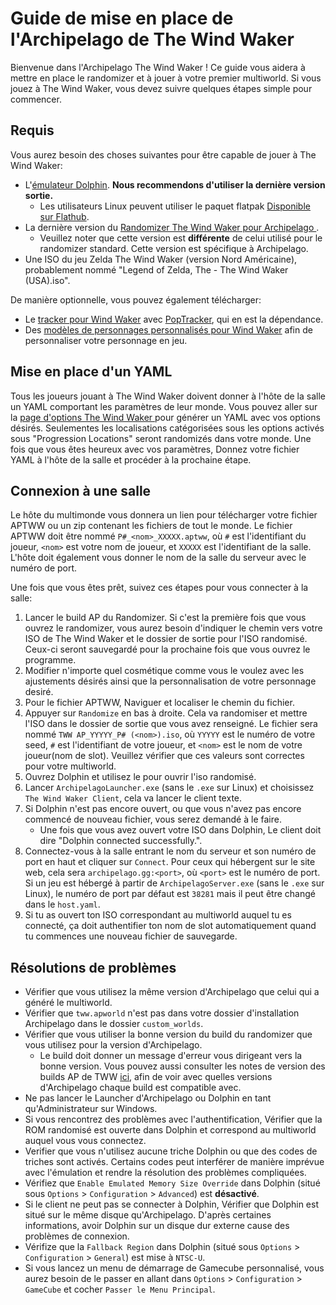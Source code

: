 # Guide de mise en place de l'Archipelago de The Wind Waker

Bienvenue dans l'Archipelago The Wind Waker ! Ce guide vous aidera à mettre en place le randomizer et à jouer à votre premier multiworld.
Si vous jouez à The Wind Waker, vous devez suivre quelques étapes simple pour commencer.

## Requis

Vous aurez besoin des choses suivantes pour être capable de jouer à The Wind Waker:
*  L'[émulateur Dolphin](https://dolphin-emu.org/download/). **Nous recommendons d'utiliser la dernière version sortie.**
    * Les utilisateurs Linux peuvent utiliser le paquet flatpak
    [Disponible sur Flathub](https://flathub.org/apps/org.DolphinEmu.dolphin-emu).
* La dernière version du [Randomizer The Wind Waker pour Archipelago ](https://github.com/tanjo3/wwrando/releases?q=tag%3Aap_2).
    * Veuillez noter que cette version est **différente** de celui utilisé pour le randomizer standard. Cette version
      est spécifique à Archipelago.
* Une ISO du jeu Zelda The Wind Waker (version Nord Américaine), probablement nommé "Legend of Zelda, The - The Wind Waker (USA).iso".

De manière optionnelle, vous pouvez également télécharger:
* Le [tracker pour Wind Waker](https://github.com/Mysteryem/ww-poptracker/releases/latest) avec [PopTracker](https://github.com/black-sliver/PopTracker/releases), qui en est la dépendance.
* Des [modèles de personnages personnalisés pour Wind Waker](https://github.com/Sage-of-Mirrors/Custom-Wind-Waker-Player-Models) afin de personnaliser votre personnage en jeu.

## Mise en place d'un YAML

Tous les joueurs jouant à The Wind Waker doivent donner à l'hôte de la salle un YAML comportant les paramètres de leur monde.
Vous pouvez aller sur la [ page d'options The Wind Waker ](/games/The%20Wind%20Waker/player-options) pour générer un YAML avec vos options désirés. 
Seulementes les localisations catégorisées sous les options activés sous "Progression Locations" seront randomizés dans votre monde.
Une fois que vous êtes heureux avec vos paramètres, Donnez votre fichier YAML à l'hôte de la salle et procéder à la prochaine étape.

## Connexion à une salle

Le hôte du multimonde vous donnera un lien pour télécharger votre fichier APTWW ou un zip contenant les fichiers de tout le monde.
Le fichier APTWW doit être nommé `P#_<nom>_XXXXX.aptww`, où `#` est l'identifiant du joueur, `<nom>` est votre nom de joueur, et
`XXXXX` est l'identifiant de la salle. L'hôte doit également vous donner le nom de la salle du serveur avec le numéro de port.

Une fois que vous êtes prêt, suivez ces étapes pour vous connecter à la salle:
1. Lancer le build AP du Randomizer. Si c'est la première fois que vous ouvrez le randomizer, vous aurez besoin d'indiquer le chemin vers votre ISO de The Wind Waker et le dossier de sortie pour l'ISO randomisé. Ceux-ci seront sauvegardé pour la prochaine fois que vous ouvrez le programme.
2. Modifier n'importe quel cosmétique comme vous le voulez avec les ajustements désirés ainsi que la personnalisation de votre personnage desiré.
3. Pour le fichier APTWW, Naviguer et localiser le chemin du fichier.
4. Appuyer sur `Randomize` en bas à droite. Cela va randomiser et mettre l'ISO dans le dossier de sortie que vous avez renseigné. Le fichier sera nommé `TWW AP_YYYYY_P# (<nom>).iso`, où `YYYYY` est le numéro de votre seed, `#` est l'identifiant de votre joueur, et `<nom>` est le nom de votre joueur(nom de slot). Veuillez vérifier que ces valeurs sont correctes pour votre multiworld.
5. Ouvrez Dolphin et utilisez le pour ouvrir l'iso randomisé.
6. Lancer `ArchipelagoLauncher.exe` (sans le `.exe` sur Linux) et choisissez `The Wind Waker Client`, cela va lancer le client texte. 
7. Si Dolphin n'est pas encore ouvert, ou que vous n'avez pas encore commencé de nouveau fichier, vous serez demandé à le faire.
    * Une fois que vous avez ouvert votre ISO dans Dolphin, Le client doit dire "Dolphin connected successfully.".
8. Connectez-vous à la salle entrant le nom du serveur et son numéro de port en haut et cliquer sur `Connect`. 
Pour ceux qui hébergent sur le site web, cela sera `archipelago.gg:<port>`, où `<port>` est le numéro de port. Si un jeu est hébergé à partir de
`ArchipelagoServer.exe` (sans le `.exe` sur Linux), le numéro de port par défaut est `38281` mais il peut être changé dans le `host.yaml`.
9. Si tu as ouvert ton ISO correspondant au multiworld auquel tu es connecté, ça doit authentifier ton nom de slot automatiquement quand tu commences une nouveau fichier de sauvegarde.

## Résolutions de problèmes

* Vérifier que vous utilisez la même version d'Archipelago que celui qui a généré le multiworld.
* Vérifier que `tww.apworld` n'est pas dans votre dossier d'installation Archipelago dans le dossier `custom_worlds`.
* Vérifier que vous utiliser la bonne version du build du randomizer que vous utilisez pour la version d'Archipelago. 
  * Le build doit donner un message d'erreur vous dirigeant vers la bonne version. Vous pouvez aussi consulter les notes de version des builds AP de TWW [ici](https://github.com/tanjo3/wwrando/releases?q=tag%3Aap_2), afin de voir avec quelles versions d'Archipelago chaque build est compatible avec.
* Ne pas lancer le Launcher d'Archipelago ou Dolphin en tant qu'Administrateur sur Windows.
* Si vous rencontrez des problèmes avec l'authentification, Vérifier que la ROM randomisé est ouverte dans Dolphin et correspond au
  multiworld auquel vous vous connectez.
* Verifier que vous n'utilisez aucune triche Dolphin ou que des codes de triches sont activés. Certains codes peut interférer de manière imprévue
  avec l'émulation et rendre la résolution des problèmes compliquées.
* Vérifiez que `Enable Emulated Memory Size Override` dans Dolphin (situé sous `Options` > `Configuration` > `Advanced`) est
  **désactivé**.
* Si le client ne peut pas se connecter à Dolphin, Vérifier que Dolphin est situé sur le même disque qu'Archipelago. 
  D'après certaines informations, avoir Dolphin sur un disque dur externe cause des problèmes de connexion.
* Vérifize que la `Fallback Region` dans Dolphin (situé sous `Options` > `Configuration` > `General`) est mise à `NTSC-U`.
* Si vous lancez un menu de démarrage de Gamecube personnalisé, vous aurez besoin de le passer en allant dans `Options` > `Configuration` > `GameCube`
  et cocher `Passer le Menu Principal`.
